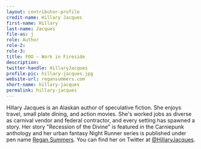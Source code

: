```yaml
---
layout: contributor-profile
credit-name: Hillary Jacques
first-name: Hillary
last-name: Jacques
file-as: j
role: Author
role-2:
role-3:
title: FOO — Work in Fireside
description: 
twitter-handle: HillaryJacques
profile-pic: hillary-jacques.jpg
website-url: regansummers.com
short-name: hillary-jacques
permalink: hillary-jacques
---
```

Hillary Jacques is an Alaskan author of speculative fiction. She enjoys travel, small plate dining, and action movies. She's worked jobs as diverse as carnival vendor and federal contractor, and every setting has spawned a story. Her story "Recession of the Divine" is featured in the Carniepunk anthology and her urban fantasy Night Runner series is published under pen name [Regan Summers](http://regansummers.com/). You can find her on Twitter at [@HillaryJacques](https://twitter.com/HillaryJacques).
